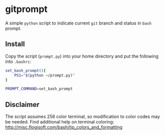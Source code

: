 # gitprompt
A simple `python` script to indicate current `git` branch and status in
`bash` prompt.

## Install
Copy the script (`prompt.py`) into your home directory and put
the following into `.bashrc`:

```bash
set_bash_prompt(){
    PS1="$(python ~/prompt.py)"
}

PROMPT_COMMAND=set_bash_prompt
```

## Disclaimer
The script assumes 256 color terminal, so modification to color codes may be
needed.
Find additional help on terminal coloring: http://misc.flogisoft.com/bash/tip_colors_and_formatting
